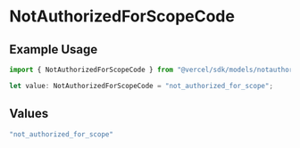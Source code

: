 # NotAuthorizedForScopeCode

## Example Usage

```typescript
import { NotAuthorizedForScopeCode } from "@vercel/sdk/models/notauthorizedforscope.js";

let value: NotAuthorizedForScopeCode = "not_authorized_for_scope";
```

## Values

```typescript
"not_authorized_for_scope"
```